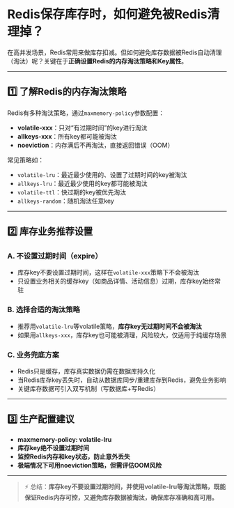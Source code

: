 # Redis保存库存时，如何避免被Redis清理掉？

在高并发场景，Redis常用来做库存扣减。但如何避免库存数据被Redis自动清理（淘汰）呢？关键在于**正确设置Redis的内存淘汰策略和Key属性**。

---

## 1️⃣ 了解Redis的内存淘汰策略

Redis有多种淘汰策略，通过`maxmemory-policy`参数配置：

- **volatile-xxx**：只对“有过期时间”的key进行淘汰
- **allkeys-xxx**：所有key都可能被淘汰
- **noeviction**：内存满后不再淘汰，直接返回错误（OOM）

常见策略如：
- `volatile-lru`：最近最少使用的、设置了过期时间的key被淘汰
- `allkeys-lru`：最近最少使用的key都可能被淘汰
- `volatile-ttl`：快过期的key被优先淘汰
- `allkeys-random`：随机淘汰任意key

---

## 2️⃣ 库存业务推荐设置

### **A. 不设置过期时间（expire）**

- 库存key不要设置过期时间，这样在`volatile-xxx`策略下不会被淘汰
- 只设置业务相关的缓存key（如商品详情、活动信息）过期，库存key始终常驻

### **B. 选择合适的淘汰策略**

- 推荐用`volatile-lru`等volatile策略，**库存key无过期时间不会被淘汰**
- 如果用`allkeys-xxx`，库存key也可能被清理，风险较大，仅适用于纯缓存场景

### **C. 业务兜底方案**

- Redis只是缓存，库存真实数据仍需在数据库持久化
- 当Redis库存key丢失时，自动从数据库同步/重建库存到Redis，避免业务影响
- 关键库存数据可引入双写机制（写数据库+写Redis）

---

## 3️⃣ 生产配置建议

- **maxmemory-policy: volatile-lru**
- **库存key绝不设置过期时间**
- **监控Redis内存和key状态，防止意外丢失**
- **极端情况下可用noeviction策略，但需评估OOM风险**

---

> ⚡ 总结：**库存key不要设置过期时间，并使用volatile-lru等淘汰策略，既能保证Redis内存可控，又避免库存数据被淘汰，确保库存准确和高可用。**
